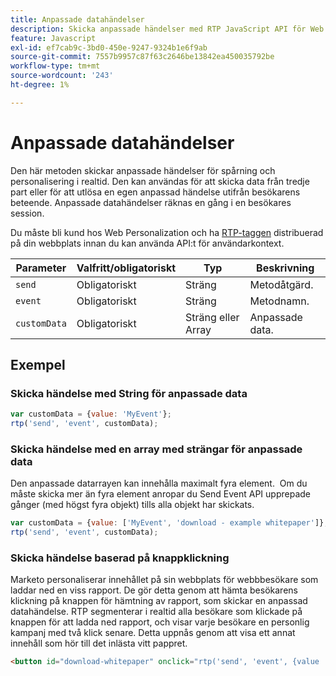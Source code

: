 ```yaml
---
title: Anpassade datahändelser
description: Skicka anpassade händelser med RTP JavaScript API för Web Personalization, med parametrar, sträng- eller matrisdata på upp till fyra objekt och klickbaserade utlösare.
feature: Javascript
exl-id: ef7cab9c-3bd0-450e-9247-9324b1e6f9ab
source-git-commit: 7557b9957c87f63c2646be13842ea450035792be
workflow-type: tm+mt
source-wordcount: '243'
ht-degree: 1%

---
```


# Anpassade datahändelser

Den här metoden skickar anpassade händelser för spårning och personalisering i realtid. Den kan användas för att skicka data från tredje part eller för att utlösa en egen anpassad händelse utifrån besökarens beteende. Anpassade datahändelser räknas en gång i en besökares session.

Du måste bli kund hos Web Personalization och ha [RTP-taggen &#x200B;](https://experienceleague.adobe.com/sv/docs/marketo/using/product-docs/web-personalization/rtp-tag-implementation/deploy-the-rtp-javascript) distribuerad på din webbplats innan du kan använda API:t för användarkontext.

| Parameter | Valfritt/obligatoriskt | Typ | Beskrivning |
|---|---|---|---|
| `send` | Obligatoriskt | Sträng | Metodåtgärd. |
| `event` | Obligatoriskt | Sträng | Metodnamn. |
| `customData` | Obligatoriskt | Sträng eller Array | Anpassade data. |

## Exempel

### Skicka händelse med String för anpassade data

```javascript
var customData = {value: 'MyEvent'};
rtp('send', 'event', customData);
```

### Skicka händelse med en array med strängar för anpassade data

Den anpassade datarrayen kan innehålla maximalt fyra element.  Om du måste skicka mer än fyra element anropar du Send Event API upprepade gånger (med högst fyra objekt) tills alla objekt har skickats.

```javascript
var customData = {value: ['MyEvent', 'download - example whitepaper']};
rtp('send', 'event', customData);
```

### Skicka händelse baserad på knappklickning

Marketo personaliserar innehållet på sin webbplats för webbbesökare som laddar ned en viss rapport. De gör detta genom att hämta besökarens klickning på knappen för hämtning av rapport, som skickar en anpassad datahändelse. RTP segmenterar i realtid alla besökare som klickade på knappen för att ladda ned rapport, och visar varje besökare en personlig kampanj med två klick senare. Detta uppnås genom att visa ett annat innehåll som hör till det inlästa vitt pappret.

```html
<button id="download-whitepaper" onclick="rtp('send', 'event', {value :'download - example whitepaper'})">Download</button>
```
